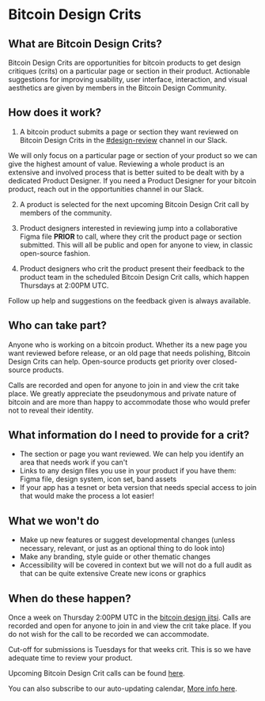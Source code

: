 # Bitcoin Design Crits

## What are Bitcoin Design Crits?

Bitcoin Design Crits are opportunities for bitcoin products to get design critiques (crits) on a particular page or section in their product. Actionable suggestions for improving usability, user interface, interaction, and visual aesthetics are given by members in the Bitcoin Design Community.

## How does it work?

1. A bitcoin product submits a page or section they want reviewed on Bitcoin Design Crits in the [#design-review](https://bitcoindesign.slack.com/archives/C019MTNFKL7) channel in our Slack.

We will only focus on a particular page or section of your product so we can give the highest amount of value. Reviewing a whole product is an extensive and involved process that is better suited to be dealt with by a dedicated Product Designer. If you need a Product Designer for your bitcoin product, reach out in the opportunities channel in our Slack.

2. A product is selected for the next upcoming Bitcoin Design Crit call by members of the community.

3. Product designers interested in reviewing jump into a collaborative Figma file **PRIOR** to call, where they crit the product page or section submitted. This will all be public and open for anyone to view, in classic open-source fashion.

4. Product designers who crit the product present their feedback to the product team in the scheduled Bitcoin Design Crit calls, which happen Thursdays at 2:00PM UTC.

Follow up help and suggestions on the feedback given is always available.

## Who can take part?

Anyone who is working on a bitcoin product. Whether its a new page you want reviewed before release, or an old page that needs polishing, Bitcoin Design Crits can help. Open-source products get priority over closed-source products.

Calls are recorded and open for anyone to join in and view the crit take place. We greatly appreciate the pseudonymous and private nature of bitcoin and are more than happy to accommodate those who would prefer not to reveal their identity.

## What information do I need to provide for a crit?

- The section or page you want reviewed. We can help you identify an area that needs work if you can't
- Links to any design files you use in your product if you have them: Figma file, design system, icon set, band assets
- If your app has a tesnet or beta version that needs special access to join that would make the process a lot easier! 

## What we won't do

- Make up new features or suggest developmental changes (unless necessary, relevant, or just as an optional thing to do look into)
- Make any branding, style guide or other thematic changes
- Accessibility will be covered in context but we will not do a full audit as that can be quite extensive
Create new icons or graphics

## When do these happen?

Once a week on Thursday 2:00PM UTC in the [bitcoin design jitsi](https://meet.jit.si/bitcoindesign). Calls are recorded and open for anyone to join in and view the crit take place. If you do not wish for the call to be recorded we can accommodate.

Cut-off for submissions is Tuesdays for that weeks crit. This is so we have adequate time to review your product.

Upcoming Bitcoin Design Crit calls can be found [here](https://github.com/BitcoinDesign/Meta/issues?q=is%3Aissue+is%3Aopen+Bitcoin+Design+Crits). 

You can also subscribe to our auto-updating calendar, [More info here](https://bitcoin.design/calendar/).
